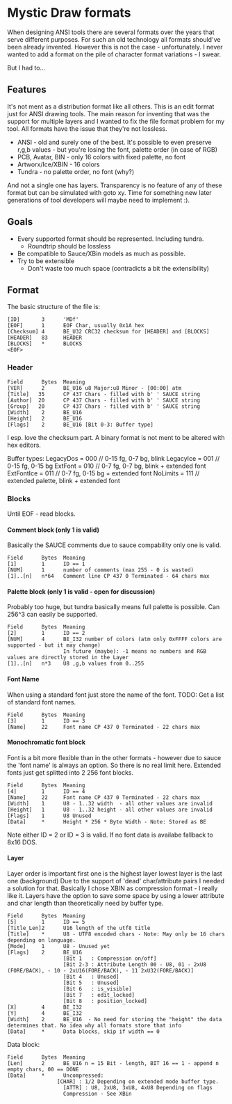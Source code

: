 # Mystic Draw formats

When designing ANSI tools there are several formats over the years that serve different purposes. For such an old technology all formats should've been already invented.
However this is not the case - unfortunately. I never wanted to add a format on the pile of character format variations - I swear.

But I had to… 

## Features

It's not ment as a distribution format like all others. This is an edit format just for ANSI drawing tools.
The main reason for inventing that was the support for multiple layers and I wanted to fix the file format problem for my tool. 
All formats have the issue that they're not lossless.

- ANSI - old and surely one of the best. It's possible to even preserve r,g,b values - but you're losing the font, palette order (in case of RGB)
- PCB, Avatar, BIN - only 16 colors with fixed palette, no font
- Artworx/Ice/XBIN - 16 colors
- Tundra - no palette order, no font (why?)

And not a single one has layers. Transparency is no feature of any of these format but can be simulated with goto xy.
Time for something new later generations of tool developers will maybe need to implement :).

## Goals

- Every supported format should be represented. Including tundra.
  - Roundtrip should be lossless
- Be compatible to Sauce/XBin models as much as possible.
- Try to be extensible
  - Don't waste too much space (contradicts a bit the extensibility)

## Format

The basic structure of the file is:
```
[ID]       3      'MDf'
[EOF]      1      EOF Char, usually 0x1A hex
[Checksum] 4      BE_U32 CRC32 checksum for [HEADER] and [BLOCKS]
[HEADER]   83     HEADER
[BLOCKS]   *      BLOCKS
<EOF>
```

### Header

```
Field      Bytes  Meaning
[VER]      2      BE_U16 u8 Major:u8 Minor - [00:00] atm
[Title]   35      CP 437 Chars - filled with b' ' SAUCE string
[Author]  20      CP 437 Chars - filled with b' ' SAUCE string
[Group]   20      CP 437 Chars - filled with b' ' SAUCE string
[Width]    2      BE_U16
[Height]   2      BE_U16
[Flags]    2      BE_U16 [Bit 0-3: Buffer type]
```

I esp. love the checksum part. A binary format is not ment to be altered with hex editors.

Buffer types:
  LegacyDos  = 000  // 0-15 fg, 0-7 bg, blink
  LegacyIce  = 001  // 0-15 fg, 0-15 bg
  ExtFont    = 010  // 0-7 fg, 0-7 bg, blink + extended font
  ExtFontIce = 011  // 0-7 fg, 0-15 bg + extended font
  NoLimits   = 111  // extended palette, blink + extended font 

### Blocks

Until EOF - read blocks.

#### Comment block (only 1 is valid)

Basically the SAUCE comments due to sauce compability only one is valid.

```
Field      Bytes  Meaning
[1]        1      ID == 1
[NUM]      1      number of comments (max 255 - 0 is wasted)
[1]..[n]   n*64   Comment line CP 437 0 Terminated - 64 chars max
```

#### Palette block (only 1 is valid - open for discussion)

Probably too huge, but tundra basically means full palette is possible. Can 256^3 can easily be supported.
```
Field      Bytes  Meaning
[2]        1      ID == 2
[NUM]      4      BE_I32 number of colors (atm only 0xFFFF colors are supported - but it may change)
                  In future (maybe): -1 means no numbers and RGB values are directly stored in the Layer    
[1]..[n]   n*3    U8 ,g,b values from 0..255
```

#### Font Name

When using a standard font just store the name of the font. TODO: Get a list of standard font names.

```
Field      Bytes  Meaning
[3]        1      ID == 3
[Name]     22     Font name CP 437 0 Terminated - 22 chars max
```

#### Monochromatic font block

Font is a bit more flexible than in the other formats - however due to sauce the 'font name' is always an option.
So there is no real limit here. Extended fonts just get splitted into 2 256 font blocks.

```
Field      Bytes  Meaning
[4]        1      ID == 4
[Name]     22     Font name CP 437 0 Terminated - 22 chars max
[Width]    1      U8 - 1..32 width  - all other values are invalid
[Height]   1      U8 - 1..32 height - all other values are invalid
[Flags]    1      U8 Unused 
[Data]     *      Height * 256 * Byte Width - Note: Stored as BE
```

Note either ID = 2 or ID = 3 is valid. If no font data is availabe fallback to 8x16 DOS.

#### Layer

Layer order is important first one is the highest layer lowest layer is the last one (background)
Due to the support of 'dead' char/attribute pairs I needed a solution for that. Basically I chose XBIN as compression format - I really like it.
Layers have the option to save some space by using a lower attribute and char length than theoretically need by buffer type.

```
Field      Bytes  Meaning
[5]        1      ID == 5
[Title_Len]2      U16 length of the utf8 title
[Title]    *      U8 - UTF8 encoded chars - Note: May only be 16 chars depending on language.
[Mode]     1      U8 - Unused yet
[Flags]    2      BE_U16
                  [Bit 1   : Compression on/off]
                  [Bit 2-3 : Attribute Length 00 - U8, 01 - 2xU8 (FORE/BACK), - 10 - 2xU16(FORE/BACK), - 11 2xU32(FORE/BACK)]
                  [Bit 4   : Unused]
                  [Bit 5   : Unused]
                  [Bit 6   : is_visible]
                  [Bit 7   : edit_locked]
                  [Bit 8   : position_locked]
[X]        4      BE_I32
[Y]        4      BE_I32
[Width]    2      BE_U16  - No need for storing the "height" the data determines that. No idea why all formats store that info
[Data]     *      Data blocks, skip if width == 0
```

Data block:

```
Field      Bytes  Meaning
[Len]      2      BE_U16 n = 15 Bit - length, BIT 16 == 1 - append n empty chars, 00 == DONE
[Data]     *      Uncompressed:
                [CHAR] : 1/2 Depending on extended mode buffer type.
                  [ATTR] : U8, 2xU8, 3xU8, 4xU8 Depending on flags
                  Compression - See XBin
```